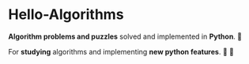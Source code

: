 # Hello-Algorithms
**Algorithm problems and puzzles** solved and implemented in **Python**. :dragon:

For **studying** algorithms and implementing **new python features**. :bicyclist: :evergreen_tree:

